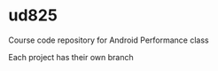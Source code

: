 ud825
=====

Course code repository for Android Performance class

Each project has their own branch
